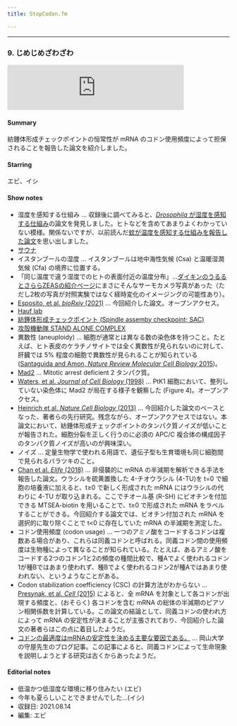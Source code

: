 ```yaml
---
title: StopCodon.fm

---
```

-------
### 9. じめじめざわざわ

<iframe src="https://anchor.fm/stopcodon/embed/episodes/9-e181ouq" height="102px" width="400px" frameborder="0" scrolling="no"></iframe>

#### Summary
紡錘体形成チェックポイントの恒常性が mRNA のコドン使用頻度によって担保されることを報告した論文を紹介しました。

#### Starring
エビ、イシ

#### Show notes
<!-- [Peer Community in](https://peercommunityin.org/)
- [Xu, et al. _Nature_ (2021)](https://www.nature.com/articles/s41586-021-03618-9)  ... 
- [ATAC-seq](https://en.wikipedia.org/wiki/ATAC-seq) ... 次世代シーケンサーを用いて、クロマチンのアクセシビリティをゲノム全体で網羅的に解析する手法。-->
- 湿度を感知する仕組み ... 収録後に調べてみると、[_Drosophila_ が湿度を感知する仕組み](https://www.sciencedirect.com/science/article/pii/S0960982216302597)の論文を発見しました。ヒトなどを含めてあまりよくわかっていない模様。関係ないですが、以前読んだ[蚊が温度を感知する仕組みを報告した論文](https://www.science.org/doi/10.1126/science.aay9847)を思い出しました。
- [サウナ](https://ja.wikipedia.org/wiki/%E3%82%B5%E3%82%A6%E3%83%8A)
- イスタンブールの湿度 ... イスタンブールは地中海性気候 (Csa) と温暖湿潤気候 (Cfa) の境界に位置する。
- 「同じ温度で違う湿度でのヒトの表面付近の温度分布」...[ダイキンのうるるとさららZEASの紹介ページ](https://www.daikinaircon.com/shopoffice/products/indoor/urusara_zeas/)にまさにそんなサーモカメラ写真があった（ただし2枚の写真が対照実験ではなく経時変化のイメージングの可能性あり）。
- [Esposito, et al. _bioRxiv_ (2021)](https://www.biorxiv.org/content/10.1101/2021.04.30.442180v1.full) ... 今回紹介した論文。オープンアクセス。
- [Hauf lab](https://www.hauflab.org/)
- [紡錘体形成チェックポイント (Spindle assemby checkpoint; SAC)](https://ja.wikipedia.org/wiki/%E7%B4%A1%E9%8C%98%E4%BD%93%E3%83%81%E3%82%A7%E3%83%83%E3%82%AF%E3%83%9D%E3%82%A4%E3%83%B3%E3%83%88)
- [攻殻機動隊 STAND ALONE COMPLEX](https://ja.wikipedia.org/wiki/%E6%94%BB%E6%AE%BB%E6%A9%9F%E5%8B%95%E9%9A%8A_STAND_ALONE_COMPLEX)
- 異数性 (aneuploidy) ... 細胞が通常とは異なる数の染色体を持つこと。たとえば、ヒト表皮のケラチノサイトでは全く異数性が見られないのに対して、肝臓では 5% 程度の細胞で異数性が見られることが知られている ([Santaguida and Amon, _Nature Review Molecular Cell Biology_ 2015](https://www.nature.com/articles/nrm4025))。
- [Mad2](https://en.wikipedia.org/wiki/Mad2) ... Mitotic arrest deficient 2 タンパク質。
- [Waters, et al. _Journal of Cell Biology_ (1998)](https://rupress.org/jcb/article/141/5/1181/12584/Localization-of-Mad2-to-Kinetochores-Depends-on) ... PtK1 細胞において、整列していない染色体に Mad2 が局在する様子を観察した (Figure 4)。オープンアクセス。
- [Heinrich et al. _Nature Cell Biology_ (2013)](https://www.nature.com/articles/ncb2864) ... 今回紹介した論文のベースとなった、著者らの先行研究。残念ながら、オープンアクアセスではない。本論文において、紡錘体形成チェックポイントのタンパク質ノイズが低いことが報告された。細胞分裂を正しく行うのに必須の APC/C 複合体の構成因子のタンパク質ノイズが高いのが興味深い。
- ノイズ ... 定量生物学で使われる用語で、遺伝子型も生育環境も同じ細胞間で見られるバラツキのこと。
- [Chan et al. _Elife_ (2018)](https://elifesciences.org/articles/32536) ... 非侵襲的に mRNA の半減期を解析できる手法を報告した論文。ウラシルを硫黄置換した 4-チオウラシル (4-TU)を t=0 で細胞の培養液に加えると、t≥0 で新しく形成された mRNA にはウラシルの代わりに 4-TU が取り込まれる。ここでチオール基 (R-SH) にビオチンを付加できる MTSEA-biotin を用いることで、t≥0 で形成された mRNA をラベルすることができる。今回紹介する論文では、ビオチン付加された mRNA を選択的に取り除くことで t<0 に存在していた mRNA の半減期を測定した。
- コドン使用頻度 (codon usage) ... 一つのアミノ酸をコードするコドンは複数ある場合があり、これらは同義コドンと呼ばれる。同義コドン間の使用頻度は生物種によって異なることが知られている。たとえば、あるアミノ酸をコードする2つのコドン1と2の頻度の種間比較で、種Aでよく使われるコドン1が種Bではあまり使われず、種Bでよく使われるコドン2が種Aではあまり使われない、というようなことがある。
- Codon stabilization coefficiency (CSC) の計算方法がわからない ... [Presynak, et al. _Cell_ (2015)](https://pubmed.ncbi.nlm.nih.gov/25768907/) によると、全 mRNA を対象として各コドンが出現する頻度と、(おそらく) 各コドンを含む mRNA の総体の半減期のピアソン相関係数を計算している。この論文の結論として、同義コドンの使われ方によって mRNA の安定性が決まることが主張されており、今回紹介した論文の著者らはこの点に着目したようだ。
- [コドンの最適度はmRNAの安定性を決める主要な要因である。](https://tenure5.vbl.okayama-u.ac.jp/HM_blog/?p=3028) ... 岡山大学の守屋先生のブログ記事。この記事によると、同義コドンによって生命現象を説明しようとする研究は古くからあったようだ。

#### Editorial notes
- 低温かつ低湿度な環境に移り住みたい (エビ)
- 今年も夏らしいことできませんでした…(イシ)
- 収録日: 2021.08.14
- 編集: エビ
